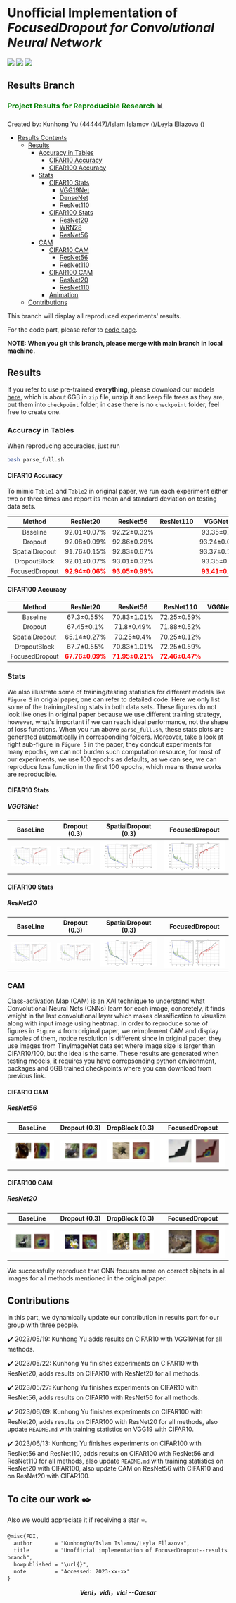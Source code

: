 # Unofficial Implementation of  ***FocusedDropout for Convolutional Neural Network***

![](https://img.shields.io/badge/data%20science-reproducible%20research-blue) ![](https://img.shields.io/badge/deeplearning-pytorch-red) ![](https://img.shields.io/badge/data%20science-XAI-yellowgreen)
## Results Branch

### <font color = 'green'> Project Results for Reproducible Research </font> :bar_chart:

Created by: Kunhong Yu (444447)/Islam Islamov ()/Leyla Ellazova ()

- [Results Contents]()
	- [Results](#results)
		- [Accuracy in Tables](#accuracy-in-tables)
			- [CIFAR10 Accuracy](#cifar10-accuracy)
			- [CIFAR100 Accuracy](#cifar100-accuracy)
		- [Stats](#stats)
			- [CIFAR10 Stats](#cifar10-stats)
				- [VGG19Net](#vgg19net)
				- [DenseNet](#densenet)
				- [ResNet110](#resnet110)
			- [CIFAR100 Stats](#cifar100-stats)
				- [ResNet20](#resnet20)
				- [WRN28](#wrn28)
				- [ResNet56](#resnet56)
		- [CAM](#cam)
			- [CIFAR10 CAM](#cifar10-cam)
				- [ResNet56](#resnet56)
				- [ResNet110](#resnet110)
			- [CIFAR100 CAM](#cifar100-cam)
				- [ResNet20](#resnet20)
				- [ResNet110](#resnet110)
			- [Animation](#animation)
	- [Contributions](#contributions)


This branch will display all reproduced experiments' results.

For the code part, please refer to [code page](https://github.com/yuranusduke/FocusedDropoutCNN).

**NOTE: When you git this branch, please merge with main branch in local machine.**

## Results

If you refer to use pre-trained **everything**, please download our models [here](https://drive.google.com/file/d/1A4URXtEBpN95B3L6SQQjkOgkox1Afw43/view?usp=share_link), which is about 6GB in `zip` file, unzip it and keep file trees as they are, put them into `checkpoint` folder, in case there is no `checkpoint` folder, feel free to create one.

### Accuracy in Tables
When reproducing accuracies, just run 
```bash 
bash parse_full.sh
```

#### CIFAR10 Accuracy
To mimic `Table1` and `Table2` in original paper, we run each experiment either two or three times and report its mean and standard deviation on testing data sets.

| Method              | ResNet20        | ResNet56| ResNet110 | VGGNet19 | DenseNet|WRN28 |
| :-----------------: | :-----------: |:-----------: |:-----------: |:-----------: |:-----------: |:-----------: |
| Baseline       	  |  92.01±0.07%     |   92.22±0.32%   |     |   93.35±0.1%   |      |      |
| Dropout             |  92.08±0.09%    |   92.86±0.29%   |        |   93.24±0.09%  |      |      |
| SpatialDropout      |  91.76±0.15% |   92.83±0.67%   |      |   93.37±0.13%   |     |      |
| DropoutBlock        |  92.01±0.07%  |  93.01±0.32%    |     |   93.35±0.1%   |     |     |
| FocusedDropout      |  <font color = 'red'>**92.94±0.06%**</font> |  <font color = 'red'>**93.05±0.99%**</font>   |      |    <font color = 'red'>**93.41±0.2%**</font>  |     |      |

#### CIFAR100 Accuracy

| Method              | ResNet20        | ResNet56| ResNet110 | VGGNet19 | DenseNet|WRN28 |
| :-----------------: | :-----------: |:-----------: |:-----------: |:-----------: |:-----------: |:-----------: |
| Baseline       	  |  67.3±0.55%     |  70.83±1.01%    |  72.25±0.59%   |       |      |      |
| Dropout             |   67.45±0.1%    |  71.8±0.49%    |  71.88±0.52%    |     |      |      |
| SpatialDropout      | 65.14±0.27%  |   70.25±0.4%    |   70.25±0.12%    |      |      |      |
| DropoutBlock        | 67.7±0.55%  |  70.83±1.01%   |      72.25±0.59%|      |       |      |
| FocusedDropout      | <font color = 'red'>**67.76±0.09%**</font>  |   <font color = 'red'>**71.95±0.21%**</font>   |   <font color = 'red'>**72.46±0.47%**</font>   |      |      |      |

### Stats
We also illustrate some of training/testing statistics for different models like `Figure 5` in origial paper, one can refer to detailed code. Here we only list some of the training/testing stats in both data sets. These figures do not look like ones in original paper because we use different training strategy, however, what's important if we can reach ideal performance, not the shape of loss functions. When you run above `parse_full.sh`, these stats plots are generated automatically in corresponding folders. Moreover, take a look at right sub-figure in `Figure 5` in the paper, they condcut experiments for many epochs, we can not burden such computation resource, for most of our experiments, we use 100 epochs as defaults, as we can see, we can reproduce loss function in the first 100 epochs, which means these works are reproducible. 
#### CIFAR10 Stats
##### VGG19Net
BaseLine             |  Dropout (0.3)|  SpatialDropout (0.3)|  FocusedDropout
:-------------------------:|:-------------------------:|:-------------------------:|:-------------------------:
![](./README/stats_vgg19_no.png)  |  ![](./README/stats_vgg19_d.png)|  ![](./README/stats_vgg19_sd.png)|  ![](./README/stats_vgg19_fd.png)

#### CIFAR100 Stats
##### ResNet20
BaseLine             |  Dropout (0.3)|  SpatialDropout (0.3)|  FocusedDropout
:-------------------------:|:-------------------------:|:-------------------------:|:-------------------------:
![](./README/stats_resnet20_no_100.png)  |  ![](./README/stats_resnet20_d_100.png)|  ![](./README/stats_resnet20_sd_100.png)|  ![](./README/stats_resnet20_fd_100.png)

### CAM
[Class-activation Map](https://arxiv.org/abs/1512.04150) (CAM) is an XAI technique to understand what Convolutional Neural Nets (CNNs) learn for each image, concretely, it finds weight in the last convolutional layer which makes classification to visualize along with input image using heatmap. In order to reproduce some of figures in `Figure 4` from original paper, we reimplement CAM and display samples of them, notice resolution is different since in original paper, they use images from TinyImageNet data set where image size is larger than CIFAR10/100, but the idea is the same. These results are generated when testing models, it requires you have correpsonding python environment, packages and 6GB trained checkpoints where you can download from previous link.

#### CIFAR10 CAM

##### ResNet56

BaseLine             |  Dropout (0.3)|  DropBlock (0.3)|  FocusedDropout
:-------------------------:|:-------------------------:|:-------------------------:|:-------------------------:
![](./README/cam_resnet56_no.png)  |  ![](./README/cam_resnet56_d.png)|  ![](./README/cam_resnet56_db.png)|  ![](./README/cam_resnet56_fd.png)

#### CIFAR100 CAM

##### ResNet20

BaseLine             |  Dropout (0.3)|  DropBlock (0.3)|  FocusedDropout
:-------------------------:|:-------------------------:|:-------------------------:|:-------------------------:
![](./README/cam_resnet20_no_100.png)  |  ![](./README/cam_resnet20_d_100.png)|  ![](./README/cam_resnet20_db_100.png)|  ![](./README/cam_resnet20_fd_100.png)

We successfully reproduce that CNN focuses more on correct objects in all images for all methods mentioned in the original paper.



## Contributions

In this part, we dynamically update our contribution in results part for our group with three people.

:heavy_check_mark: 2023/05/19: Kunhong Yu adds results on CIFAR10 with VGG19Net for all methods.

:heavy_check_mark: 2023/05/22: Kunhong Yu finishes experiments on CIFAR10 with ResNet20, adds results on CIFAR10 with ResNet20 for all methods.

:heavy_check_mark: 2023/05/27: Kunhong Yu finishes experiments on CIFAR10 with ResNet56, adds results on CIFAR10 with ResNet56 for all methods.

:heavy_check_mark: 2023/06/09: Kunhong Yu finishes experiments on CIFAR100 with ResNet20, adds results on CIFAR100 with ResNet20 for all methods, also update `README.md` with training statistics on VGG19 with CIFAR10.

:heavy_check_mark: 2023/06/13: Kunhong Yu finishes experiments on CIFAR100 with ResNet56 and ResNet110, adds results on CIFAR100 with ResNet56 and ResNet110 for all methods, also update `README.md` with training statistics on ResNet20 with CIFAR100, also update CAM on ResNet56 with CIFAR10 and on ResNet20 with CIFAR100.


## To cite our work :black_nib:

Also we would appreciate it if receiving a star :star:.

```
@misc{FDI,
  author       = "KunhongYu/Islam Islamov/Leyla Ellazova",
  title        = "Unofficial implementation of FocusedDropout--results branch",
  howpublished = "\url{}",
  note         = "Accessed: 2023-xx-xx"
}
```

***<center>Veni，vidi，vici --Caesar</center>***